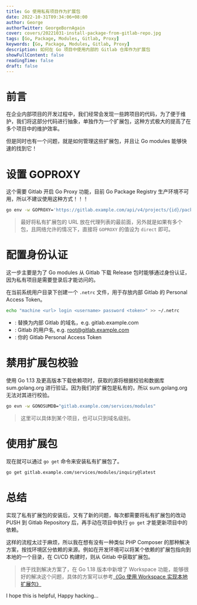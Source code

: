 ```yaml
---
title: Go 使用私有项目作为扩展包
date: 2022-10-31T09:34:06+08:00
author: George
authorTwitter: GeorgeBornAgain
cover: covers/20221031-install-package-from-gitlab-repo.jpg
tags: [Go, Package, Modules, Gitlab, Proxy]
keywords: [Go, Package, Modules, Gitlab, Proxy]
description: 如何在 Go 项目中使用内部的 Gitlab 仓库作为扩展包
showFullContent: false
readingTime: false
draft: false
---
```


# 前言

在企业内部项目的开发过程中，我们经常会发现一些跨项目的代码，为了便于维护，我们将这部分代码进行抽象，单独作为一个扩展包，这种方式极大的提高了在多个项目中的维护效率。

但是同时也有一个问题，就是如何管理这些扩展包，并且让 Go modules 能够快速的找到它！

# 设置 GOPROXY

这个需要 Gitlab 开启 Go Proxy 功能，目前 Go Package Registry 生产环境不可用，所以不建议使用这种方式！！！

```bash
go env -w GOPROXY='https://gitlab.example.com/api/v4/projects/{id}/packages/go,https://proxy.golang.org,direct'
```

> 最好将私有扩展包的 URL 放在代理列表的最前面，另外就是如果有多个包，且网络允许的情况下，直接将 `GOPROXY` 的值设为 `direct` 即可。

# 配置身份认证

这一步主要是为了 Go modules 从 Gitlab 下载 Release 包时能够通过身份认证，因为私有项目是需要登录后才能访问的。

在当前系统用户目录下创建一个 `.netrc` 文件，用于存放内部 Gitlab 的 Personal Access Token。

```bash
echo "machine <url> login <username> password <token>" >> ~/.netrc
```
* <url>: 替换为内部 Gitlab 的域名，e.g. gitlab.example.com
* <username>: Gitlab 的用户名, e.g. root@gitlab.example.com
* <token>: 你的 Gitlab Personal Access Token

# 禁用扩展包校验

使用 Go 1.13 及更高版本下载依赖项时，获取的源将根据校验和数据库 sum.golang.org 进行验证。因为我们的扩展包是私有的，所以 sum.golang.org 无法对其进行校验。

```bash
go evn -w GONOSUMDB="gitlab.example.com/services/modules"
```

> 这里可以具体到某个项目，也可以只到域名级别。

# 使用扩展包

现在就可以通过 `go get` 命令来安装私有扩展包了。

```bash
go get gitlab.example.com/services/modules/inquiry@latest
```

# 总结

实现了私有扩展包的安装后，又有了新的问题，每次都需要将私有扩展包的改动 PUSH 到 Gitlab Repository 后，再手动在项目中执行 `go get` 才能更新项目中的依赖。

这样的流程太过于麻烦，所以我在想有没有一种类似 PHP Composer 的那种解决方案，按找环境区分依赖的来源。例如在开发环境可以将某个依赖的扩展包指向到本地的一个目录，在 CI/CD 构建时，则从 Gitlab 中获取扩展包。

> 终于找到解决方案了，在 Go 1.18 版本中新增了 Workspace 功能，能够很好的解决这个问题，具体的方案可以参考[《Go 使用 Workspace 实现本地扩展包》](/devops/20221101.html)

I hope this is helpful, Happy hacking...